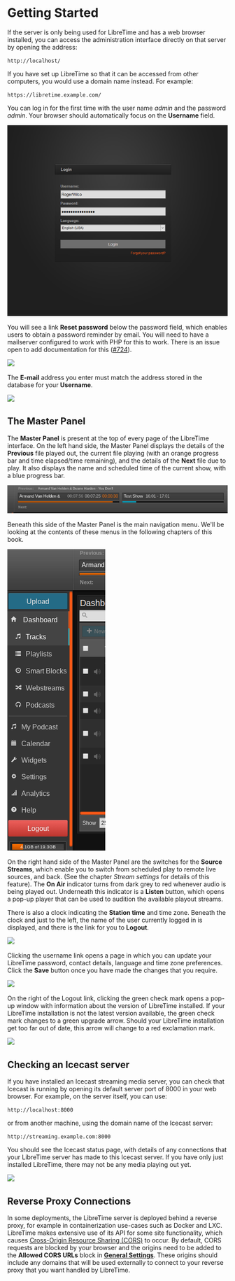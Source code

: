 # Getting Started

If the server is only being used for LibreTime and has a web browser installed,
you can access the administration interface directly on that server by opening
the address:

    http://localhost/

If you have set up LibreTime so that it can be accessed from other computers,
you would use a domain name instead. For example:

    https://libretime.example.com/

You can log in for the first time with the user name *admin* and the password
*admin*. Your browser should automatically focus on the
**Username** field.

![](../on-air-in-60-seconds/static/Screenshot559-Log_in.png)

You will see a link **Reset password** below the password field, which enables
users to obtain a password reminder by email. You will need to have a
mailserver configured to work with PHP for this to work. There is an issue open
to add documentation for this
([#724](https://github.com/LibreTime/libretime/issues/724)).

![](static/Screenshot467-Reset_password_link.png) 

The **E-mail** address you enter must match the address stored in the database
for your **Username**.

![](static/Screenshot468-Restore_password.png)


The Master Panel
----------------

The **Master Panel** is present at the top of every page of the LibreTime
interface. On the left hand side, the Master Panel displays the details of the
**Previous** file played out, the current file playing (with an orange progress
bar and time elapsed/time remaining), and the details of the **Next** file due
to play. It also displays the name and scheduled time of the current show, with
a blue progress bar.

![](static/Screenshot-MasterPanel.png)

Beneath this side of the Master Panel is the main navigation menu. We'll be
looking at the contents of these menus in the following chapters of this book.

![](static/Screenshot-MainMenu.png)

On the right hand side of the Master Panel are the switches for the **Source
Streams**, which enable you to switch from scheduled play to remote live
sources, and back. (See the chapter *Stream settings* for details of this
feature). The **On Air** indicator turns from dark grey to red whenever audio
is being played out. Underneath this indicator is a **Listen** button, which
opens a pop-up player that can be used to audition the available playout
streams.

There is also a clock indicating the **Station time** and time zone. Beneath
the clock and just to the left, the name of the user currently logged in is
displayed, and there is the link for you to **Logout**. 

![](static/Screenshot469-On_Air_light.png)

Clicking the username link opens a page in which you can update your LibreTime
password, contact details, language and time zone preferences. Click the
**Save** button once you have made the changes that you require.

![](static/Screenshot470-User_settings.png)

On the right of the Logout link, clicking the green check mark opens a pop-up
window with information about the version of LibreTime installed. If your
LibreTime installation is not the latest version available, the green check
mark changes to a green upgrade arrow. Should your LibreTime installation get
too far out of date, this arrow will change to a red exclamation mark.

![](static/Screenshot543-Running_latest_version_250.png)

Checking an Icecast server
--------------------------

If you have installed an Icecast streaming media server, you can check that
Icecast is running by opening its default server port of 8000 in your web
browser. For example, on the server itself, you can use:

    http://localhost:8000

or from another machine, using the domain name of the Icecast server:

    http://streaming.example.com:8000

You should see the Icecast status page, with details of any connections that
your LibreTime server has made to this Icecast server. If you have only just
installed LibreTime, there may not be any media playing out yet.

![](static/Screenshot293-Icecast_status_page.png)

Reverse Proxy Connections
-------------------------
In some deployments, the LibreTime server is deployed behind a reverse proxy,
for example in containerization use-cases such as Docker and LXC. LibreTime
makes extensive use of its API for some site functionality, which causes
[Cross-Origin Resource Sharing (CORS)](https://developer.mozilla.org/en-US/docs/Web/HTTP/CORS)
to occur. By default, CORS requests are blocked by your browser and the origins
need to be added to the **Allowed CORS URLs** block in
[**General Settings**](/manual/general/). These origins should include any
domains that will be used externally to connect to your reverse proxy that you
want handled by LibreTime.
